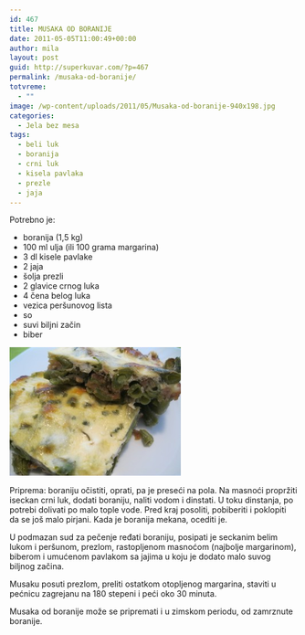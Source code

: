```yaml
---
id: 467
title: MUSAKA OD BORANIJE
date: 2011-05-05T11:00:49+00:00
author: mila
layout: post
guid: http://superkuvar.com/?p=467
permalink: /musaka-od-boranije/
totvreme:
  - ""
image: /wp-content/uploads/2011/05/Musaka-od-boranije-940x198.jpg
categories:
  - Jela bez mesa
tags:
  - beli luk
  - boranija
  - crni luk
  - kisela pavlaka
  - prezle
  - jaja
---
```

Potrebno je:

  * boranija (1,5 kg)
  * 100 ml ulja (ili 100 grama margarina)
  * 3 dl kisele pavlake
  * 2 jaja
  * šolja prezli
  * 2 glavice crnog luka
  * 4 čena belog luka
  * vezica peršunovog lista
  * so
  * suvi biljni začin
  * biber

<img class="alignnone size-medium wp-image-2512" title="Musaka od boranije" src="/wp-content/uploads/2011/05/Musaka-od-boranije-300x225.jpg" alt="" width="300" height="225" /> 

Priprema: boraniju očistiti, oprati, pa je preseći na pola. Na masnoći propržiti iseckan crni luk, dodati boraniju, naliti vodom i dinstati. U toku dinstanja, po potrebi dolivati po malo tople vode. Pred kraj posoliti, pobiberiti i poklopiti da se još malo pirjani. Kada je boranija mekana, ocediti je.

U podmazan sud za pečenje ređati boraniju, posipati je seckanim belim lukom i peršunom, prezlom, rastopljenom masnoćom (najbolje margarinom), biberom i umućenom pavlakom sa jajima u koju je dodato malo suvog biljnog začina.

Musaku posuti prezlom, preliti ostatkom otopljenog margarina, staviti u pećnicu zagrejanu na 180 stepeni i peći oko 30 minuta.

Musaka od boranije može se pripremati i u zimskom periodu, od zamrznute boranije.